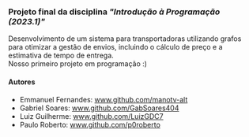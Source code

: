 ### Projeto final da disciplina _"Introdução à Programação (2023.1)"_
Desenvolvimento de um sistema para transportadoras utilizando grafos para otimizar a gestão de envios, incluindo o cálculo de preço e a estimativa de tempo de entrega. <br>
Nosso primeiro projeto em programação :)

#### Autores
- Emmanuel Fernandes:  www.github.com/manotv-alt <br>
- Gabriel Soares:  www.github.com/GabSoares404 <br>
- Luiz Guilherme: www.github.com/LuizGDC7 <br>
- Paulo Roberto: www.github.com/p0roberto
